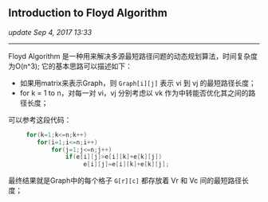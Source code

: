 ## Introduction to Floyd Algorithm
_update Sep 4, 2017  13:33_

---
Floyd Algorithm 是一种用来解决多源最短路径问题的动态规划算法，时间复杂度为O(n^3); 它的基本思路可以描述如下：
-  如果用matrix来表示Graph，则 `Graph[i][j]` 表示 vi 到 vj 的最短路径长度；
-  for k = 1 to n，对每一对 vi，vj 分别考虑以 vk 作为中转能否优化其之间的路径长度；

可以参考这段代码：
```java
     for(k=1;k<=n;k++)
        for(i=1;i<=n;i++)
            for(j=1;j<=n;j++)
                if(e[i][j]>e[i][k]+e[k][j])
                     e[i][j]=e[i][k]+e[k][j];
```

最终结果就是Graph中的每个格子 `G[r][c]` 都存放着 Vr 和 Vc 间的最短路径长度；


